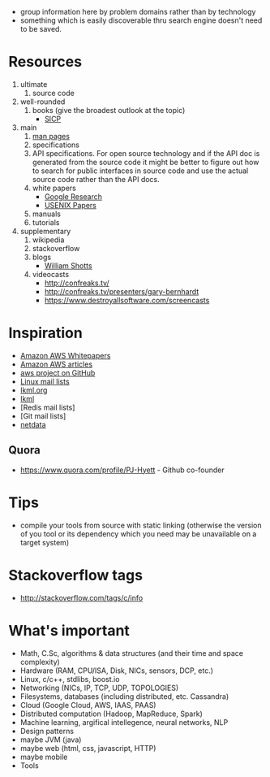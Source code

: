 - group information here by problem domains rather than by technology
- something which is easily discoverable thru search engine doesn't need to be saved.

# Resources
1. ultimate
    1. source code
1. well-rounded
    1. books (give the broadest outlook at the topic)
        - [SICP](https://mitpress.mit.edu/sicp/full-text/book/book-Z-H-4.html#%_toc_start)
1. main
    1. [man pages](http://www.nongnu.org/man-db/)
    1. specifications
    1. API specifications. For open source technology and if the API doc is generated from the source code it might be better to figure out how to search for public interfaces in source code and use the actual source code rather than the API docs.
    1. white papers
        + [Google Research](http://research.google.com/pubs/papers.html)
        + [USENIX Papers](https://www.usenix.org/)
    1. manuals
    1. tutorials
1. supplementary
    1. wikipedia
    1. stackoverflow
    1. blogs
        - [William Shotts](http://lcorg.blogspot.com/)
    1. videocasts
        - http://confreaks.tv/
        - http://confreaks.tv/presenters/gary-bernhardt
        - https://www.destroyallsoftware.com/screencasts

# Inspiration
- [Amazon AWS Whitepapers](https://aws.amazon.com/whitepapers/)
- [Amazon AWS articles](http://aws.amazon.com/articles)
- [aws project on GitHub](https://github.com/aws)
- [Linux mail lists](http://vger.kernel.org/vger-lists.html)
- [lkml.org](https://lkml.org/)
- [lkml](http://www.tux.org/lkml/)
- [Redis mail lists]
- [Git mail lists]
- [netdata](https://github.com/firehol/netdata)

## Quora
- https://www.quora.com/profile/PJ-Hyett - Github co-founder

# Tips
- compile your tools from source with static linking (otherwise the version of you tool or its dependency which you need may be unavailable on a target system)

# Stackoverflow tags
- http://stackoverflow.com/tags/c/info

# What's important
- Math, C.Sc, algorithms & data structures (and their time and space complexity)
- Hardware (RAM, CPU/ISA, Disk, NICs, sensors, DCP, etc.)
- Linux, c/c++, stdlibs, boost.io
- Networking (NICs, IP, TCP, UDP, TOPOLOGIES)
- Filesystems, databases (including distributed, etc. Cassandra)
- Cloud (Google Cloud, AWS, IAAS, PAAS)
- Distributed computation (Hadoop, MapReduce, Spark)
- Machine learning, argifical intellegence, neural networks, NLP
- Design patterns
- maybe JVM (java)
- maybe web (html, css, javascript, HTTP)
- maybe mobile
- Tools
